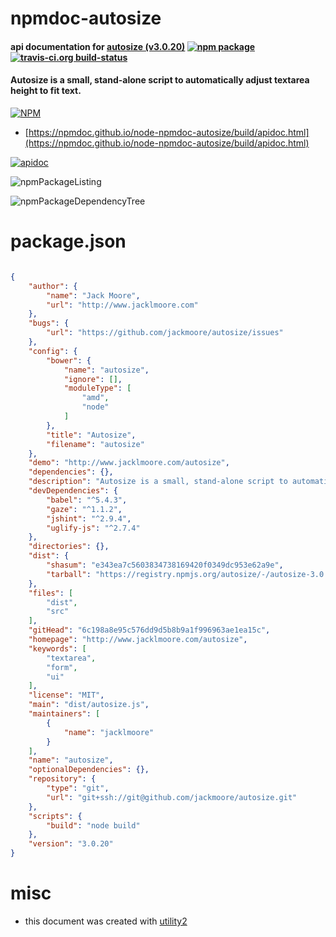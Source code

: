 # npmdoc-autosize

#### api documentation for  [autosize (v3.0.20)](http://www.jacklmoore.com/autosize)  [![npm package](https://img.shields.io/npm/v/npmdoc-autosize.svg?style=flat-square)](https://www.npmjs.org/package/npmdoc-autosize) [![travis-ci.org build-status](https://api.travis-ci.org/npmdoc/node-npmdoc-autosize.svg)](https://travis-ci.org/npmdoc/node-npmdoc-autosize)

#### Autosize is a small, stand-alone script to automatically adjust textarea height to fit text.

[![NPM](https://nodei.co/npm/autosize.png?downloads=true&downloadRank=true&stars=true)](https://www.npmjs.com/package/autosize)

- [https://npmdoc.github.io/node-npmdoc-autosize/build/apidoc.html](https://npmdoc.github.io/node-npmdoc-autosize/build/apidoc.html)

[![apidoc](https://npmdoc.github.io/node-npmdoc-autosize/build/screenCapture.buildCi.browser.%252Ftmp%252Fbuild%252Fapidoc.html.png)](https://npmdoc.github.io/node-npmdoc-autosize/build/apidoc.html)

![npmPackageListing](https://npmdoc.github.io/node-npmdoc-autosize/build/screenCapture.npmPackageListing.svg)

![npmPackageDependencyTree](https://npmdoc.github.io/node-npmdoc-autosize/build/screenCapture.npmPackageDependencyTree.svg)



# package.json

```json

{
    "author": {
        "name": "Jack Moore",
        "url": "http://www.jacklmoore.com"
    },
    "bugs": {
        "url": "https://github.com/jackmoore/autosize/issues"
    },
    "config": {
        "bower": {
            "name": "autosize",
            "ignore": [],
            "moduleType": [
                "amd",
                "node"
            ]
        },
        "title": "Autosize",
        "filename": "autosize"
    },
    "demo": "http://www.jacklmoore.com/autosize",
    "dependencies": {},
    "description": "Autosize is a small, stand-alone script to automatically adjust textarea height to fit text.",
    "devDependencies": {
        "babel": "^5.4.3",
        "gaze": "^1.1.2",
        "jshint": "^2.9.4",
        "uglify-js": "^2.7.4"
    },
    "directories": {},
    "dist": {
        "shasum": "e343ea7c5603834738169420f0349dc953e62a9e",
        "tarball": "https://registry.npmjs.org/autosize/-/autosize-3.0.20.tgz"
    },
    "files": [
        "dist",
        "src"
    ],
    "gitHead": "6c198a8e95c576dd9d5b8b9a1f996963ae1ea15c",
    "homepage": "http://www.jacklmoore.com/autosize",
    "keywords": [
        "textarea",
        "form",
        "ui"
    ],
    "license": "MIT",
    "main": "dist/autosize.js",
    "maintainers": [
        {
            "name": "jacklmoore"
        }
    ],
    "name": "autosize",
    "optionalDependencies": {},
    "repository": {
        "type": "git",
        "url": "git+ssh://git@github.com/jackmoore/autosize.git"
    },
    "scripts": {
        "build": "node build"
    },
    "version": "3.0.20"
}
```



# misc
- this document was created with [utility2](https://github.com/kaizhu256/node-utility2)
